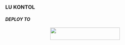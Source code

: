 
### LU KONTOL
#### ***DEPLOY TO***
<p align="center"><a href="https://heroku.com/deploy?template=https://github.com/ReyyNada/ReyyXYukki"> <img src="https://img.shields.io/badge/Web%20Heroku-blueviolet?style=for-the-badge&logo=heroku" width="220" height="38.45"/></a></p>

